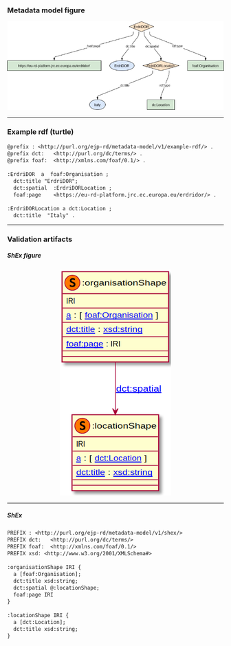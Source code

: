 ### Metadata model figure

<p align="center"> 
    <a href="../images/turtle/organisation.png" target="_blank">
        <img src="../images/turtle/organisation.png"> 
    </a>
</p>


***

### Example rdf (turtle)

```ttl
@prefix : <http://purl.org/ejp-rd/metadata-model/v1/example-rdf/> .
@prefix dct:   <http://purl.org/dc/terms/> .
@prefix foaf:  <http://xmlns.com/foaf/0.1/> .

:ErdriDOR  a  foaf:Organisation ;
  dct:title "ErdriDOR";
  dct:spatial  :ErdriDORLocation ;
  foaf:page    <https://eu-rd-platform.jrc.ec.europa.eu/erdridor/> .
  
:ErdriDORLocation a dct:Location ;
  dct:title  "Italy" .
```

***

### Validation artifacts 

##### ShEx figure

<p align="center"> 
    <a href="../images/shex/organisation.png" target="_blank">
        <img src="../images/shex/organisation.png"> 
    </a>
</p>

***
##### ShEx

``` ShEx
PREFIX : <http://purl.org/ejp-rd/metadata-model/v1/shex/>
PREFIX dct:   <http://purl.org/dc/terms/>
PREFIX foaf:  <http://xmlns.com/foaf/0.1/>
PREFIX xsd: <http://www.w3.org/2001/XMLSchema#>

:organisationShape IRI {
  a [foaf:Organisation];
  dct:title xsd:string;
  dct:spatial @:locationShape;
  foaf:page IRI
}

:locationShape IRI {
  a [dct:Location];
  dct:title xsd:string;
}
```
